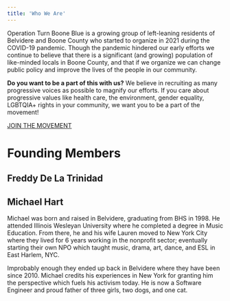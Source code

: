 ```yaml
---
title: 'Who We Are'
---
```


Operation Turn Boone Blue is a growing group of left-leaning residents of Belvidere and Boone County who started to organize in 2021 during the COVID-19 pandemic. Though the pandemic hindered our early efforts we continue to believe that there is a significant (and growing) population of like-minded locals in Boone County, and that if we organize we can change public policy and improve the lives of the people in our community.

**Do you want to be a part of this with us?** We believe in recruiting as many progressive voices as possible to magnify our efforts. If you care about progressive values like health care, the environment, gender equality, LGBTQIA+ rights in your community, we want you to be a part of the movement!

[JOIN THE MOVEMENT](contact)

# Founding Members

## Freddy De La Trinidad

## Michael Hart

Michael was born and raised in Belvidere, graduating from BHS in 1998. He attended Illinois Wesleyan University where he completed a degree in Music Education. From there, he and his wife Lauren moved to New York City where they lived for 6 years working in the nonprofit sector; eventually starting their own NPO which taught music, drama, art, dance, and ESL in East Harlem, NYC.

Improbably enough they ended up back in Belvidere where they have been since 2010. Michael credits his experiences in New York for granting him the perspective which fuels his activism today. He is now a Software Engineer and proud father of three girls, two dogs, and one cat.
